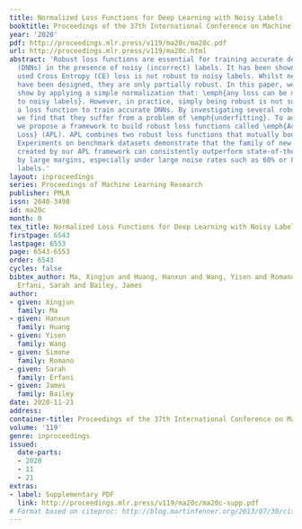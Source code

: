 ```yaml
---
title: Normalized Loss Functions for Deep Learning with Noisy Labels
booktitle: Proceedings of the 37th International Conference on Machine Learning
year: '2020'
pdf: http://proceedings.mlr.press/v119/ma20c/ma20c.pdf
url: http://proceedings.mlr.press/v119/ma20c.html
abstract: 'Robust loss functions are essential for training accurate deep neural networks
  (DNNs) in the presence of noisy (incorrect) labels. It has been shown that the commonly
  used Cross Entropy (CE) loss is not robust to noisy labels. Whilst new loss functions
  have been designed, they are only partially robust. In this paper, we theoretically
  show by applying a simple normalization that: \emph{any loss can be made robust
  to noisy labels}. However, in practice, simply being robust is not sufficient for
  a loss function to train accurate DNNs. By investigating several robust loss functions,
  we find that they suffer from a problem of \emph{underfitting}. To address this,
  we propose a framework to build robust loss functions called \emph{Active Passive
  Loss} (APL). APL combines two robust loss functions that mutually boost each other.
  Experiments on benchmark datasets demonstrate that the family of new loss functions
  created by our APL framework can consistently outperform state-of-the-art methods
  by large margins, especially under large noise rates such as 60% or 80% incorrect
  labels.'
layout: inproceedings
series: Proceedings of Machine Learning Research
publisher: PMLR
issn: 2640-3498
id: ma20c
month: 0
tex_title: Normalized Loss Functions for Deep Learning with Noisy Labels
firstpage: 6543
lastpage: 6553
page: 6543-6553
order: 6543
cycles: false
bibtex_author: Ma, Xingjun and Huang, Hanxun and Wang, Yisen and Romano, Simone and
  Erfani, Sarah and Bailey, James
author:
- given: Xingjun
  family: Ma
- given: Hanxun
  family: Huang
- given: Yisen
  family: Wang
- given: Simone
  family: Romano
- given: Sarah
  family: Erfani
- given: James
  family: Bailey
date: 2020-11-21
address: 
container-title: Proceedings of the 37th International Conference on Machine Learning
volume: '119'
genre: inproceedings
issued:
  date-parts:
  - 2020
  - 11
  - 21
extras:
- label: Supplementary PDF
  link: http://proceedings.mlr.press/v119/ma20c/ma20c-supp.pdf
# Format based on citeproc: http://blog.martinfenner.org/2013/07/30/citeproc-yaml-for-bibliographies/
---
```


